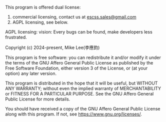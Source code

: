 This program is offered dual license:
1. commercial licensing, contact us at escss.sales@gmail.com
2. AGPL licensing, see below.

AGPL licensing:
vision: Every bugs can be found, make developers less frustrated.

Copyright (c) 2024-present, Mike Lee(李應鈞)

This program is free software: you can redistribute it and/or modify
it under the terms of the GNU Affero General Public License as published by
the Free Software Foundation, either version 3 of the License, or
(at your option) any later version.

This program is distributed in the hope that it will be useful,
but WITHOUT ANY WARRANTY; without even the implied warranty of
MERCHANTABILITY or FITNESS FOR A PARTICULAR PURPOSE.  See the
GNU Affero General Public License for more details.

You should have received a copy of the GNU Affero General Public License
along with this program.  If not, see <https://www.gnu.org/licenses/>.